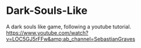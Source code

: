# Dark-Souls-Like
A dark souls like game, following a youtube tutorial. https://www.youtube.com/watch?v=LOC5GJ5rFFw&amp;ab_channel=SebastianGraves
